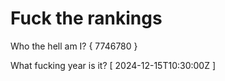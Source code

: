 # Fuck the rankings

Who the hell am I?
{ 7746780 }

What fucking year is it?
[ 2024-12-15T10:30:00Z ]
